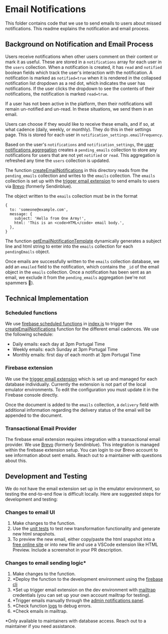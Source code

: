 # Email Notifications

This folder contains code that we use to send emails to users about missed notifications. This readme explains the notification and email process.

## Background on Notification and Email Process

Users receive notifications when other users comment on their content or mark it as useful. These are stored in a `notifications` array for each user in the `users` collection. When a notification is created, it has `read` and `notified` boolean fields which track the user's interaction with the notification. A notification is marked as `notified=true` when it is rendered in the collapsed notification list dropdown as a red dot, which indicates the user has notifications. If the user clicks the dropdown to see the contents of their notifications, the notification is marked `read=true`.

If a user has not been active in the platform, then their notifications will remain un-notified and un-read. In these situations, we send them in an email.

Users can choose if they would like to receive these emails, and if so, at what cadence (daily, weekly, or monthly). They do this in their settings page. This is stored for each user in `notification_settings.emailFrequency`.

Based on the user's `notifications` and `notification_settings`, the [user notifications aggregation](../aggregations/userNotifications.aggregations.ts) creates a `pending_emails` collection to store any notifications for users that are not yet `notified` or `read`. This aggregation is refreshed any time the `users` collection is updated.

The function [createEmailNotifications](./createEmailNotifications.ts) in this directory reads from the `pending_emails` collection and writes to the `emails` collection. The `emails` collection is set up with the [trigger email extension](https://firebase.google.com/docs/extensions/official/firestore-send-email) to send emails to users via [Brevo](https://www.brevo.com/) (formerly Sendinblue).

The object written to the `emails` collection must be in the format

```
{
  to: 'someone@example.com',
  message: {
    subject: 'Hello from One Army!',
    html: 'This is an <code>HTML</code> email body.',
  },
}
```

The function [getEmailNotificationTemplate](functions/src/emailNotifications/getEmailNotificationTemplate.ts) dynamically generates a subject line and html string to enter into the `emails` collection for each `pendingEmails` object.

Once emails are successfully written to the `emails` collection database, we add an `emailed` field to the notification, which contains the `_id` of the email object in the `emails` collection. Once a notification has been sent as an email, we exclude it from the `pending_emails` aggregation (we're not spammers 🙂).

## Technical Implementation

### Scheduled functions

We use [firebase scheduled functions](https://firebase.google.com/docs/functions/schedule-functions?gen=1st) in [index.js](./index.ts) to trigger the [createEmailNotifications](./createEmailNotifications.ts) function for the different email cadences. We use the following schedule:

- Daily emails: each day at 3pm Portugal Time
- Weekly emails: each Sunday at 3pm Portugal Time
- Monthly emails: first day of each month at 3pm Portugal Time

### Firebase extension

We use the [trigger email extension](https://firebase.google.com/docs/extensions/official/firestore-send-email) which is set up and managed for each database individually. Currently the extension is not part of the local emulator environments. To edit the configuration you must update it in the Firebase console directly.

Once the document is added to the `emails` collection, a `delivery` field with additional information regarding the delivery status of the email will be appended to the document.

### Transactional Email Provider

The firebase email extension requires integration with a transactional email provider. We use [Brevo](https://www.brevo.com/) (formerly Sendinblue). This integration is managed within the firebase extension setup. You can login to our Brevo account to see information about sent emails. Reach out to a maintainer with questions about this.

## Development and Testing

We do not have the email extension set up in the emulator environment, so testing the end-to-end flow is difficult locally. Here are suggested steps for development and testing:

### Changes to email UI

1. Make changes to the function.
2. Use the [unit tests](./createEmailNotifications.spec.ts) to test new transformation functionality and generate new html snapshots.
3. To preview the new email, either copy/paste the html snapshot into a [free online site](https://codebeautify.org/htmlviewer) or into new file and use a VSCode extension like HTML Preview. Include a screenshot in your PR description.

### Changes to email sending logic\*

1. Make changes to the function.
2. \*Deploy the function to the development environment using the [firebase cli](https://firebase.google.com/docs/functions/get-started?gen=1st)
3. \*Set up trigger email extension on the dev environment with [mailtrap](https://mailtrap.io/home) credentials (you can set up your own account mailtrap for testing).
4. \*Trigger emails manually through the [admin notifications panel](../../../src/modules/admin/pages/adminNotifications.tsx).
5. \*Check function [logs](https://firebase.google.com/docs/functions/writing-and-viewing-logs?gen=1st) to debug errors.
6. \*Check emails in mailtrap.

\*Only available to maintainers with database access. Reach out to a maintainer if you need assistance.
